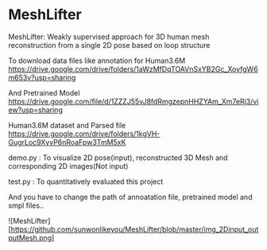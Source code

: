 # MeshLifter

MeshLifter: Weakly supervised approach for 3D human mesh reconstruction from a single 2D pose based on loop structure

To download data files like  annotation for Human3.6M
<https://drive.google.com/drive/folders/1aWzMfDqTOAVnSxYB2Gc_XoyfgW6m653v?usp=sharing>

And Pretrained Model
<https://drive.google.com/file/d/1ZZZJ55vJ8fdRmgzepnHHZYAm_Xm7eRj3/view?usp=sharing>

Human3.6M dataset and Parsed file
https://drive.google.com/drive/folders/1kgVH-GugrLoc9XyvP6nRoaFpw3TmM5xK


demo.py :  To visualize 2D pose(input), reconstructed 3D Mesh and corresponding 2D images(Not input) 

test.py :  To quantitatively evaluated this project

And you have to change the path of annoatation file, pretrained model and smpl files..


![MeshLifter][https://github.com/sunwonlikeyou/MeshLifter/blob/master/img_2Dinput_outputMesh.png]
